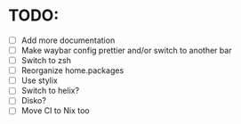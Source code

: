 # TODO:

- [ ] Add more documentation
- [ ] Make waybar config prettier and/or switch to another bar
- [ ] Switch to zsh
- [ ] Reorganize home.packages
- [ ] Use stylix
- [ ] Switch to helix?
- [ ] Disko?
- [ ] Move CI to Nix too
